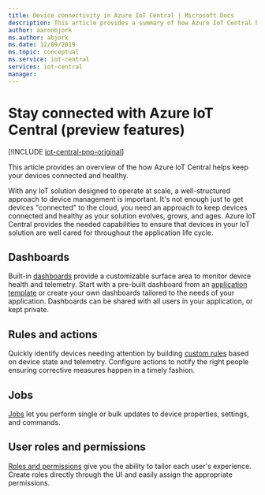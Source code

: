 ```yaml
---
title: Device connectivity in Azure IoT Central | Microsoft Docs
description: This article provides a summary of how Azure IoT Central helps you keep your devices connected and healthy.
author: aaronbjork
ms.author: abjork
ms.date: 12/09/2019
ms.topic: conceptual
ms.service: iot-central
services: iot-central
manager: 
---
```



# Stay connected with Azure IoT Central (preview features)

[!INCLUDE [iot-central-pnp-original](../../../includes/iot-central-pnp-original-note.md)]

This article provides an overview of the how Azure IoT Central helps keep your devices connected and healthy.

With any IoT solution designed to operate at scale, a well-structured approach to device management is important. It's not enough just to get devices "connected" to the cloud, you need an approach to keep devices connected and healthy as your solution evolves, grows, and ages. Azure IoT Central provides the needed capabilities to ensure that devices in your IoT solution are well cared for throughout the application life cycle.

## Dashboards 
Built-in [dashboards](howto-manage-devices.md#import-devices) provide a customizable surface area to monitor device health and telemetry. Start with a pre-built dashboard from an [application template](howto-use-app-templates.md) or create your own dashboards tailored to the needs of your application. Dashboards can be shared with all users in your application, or kept private.

## Rules and actions 
Quickly identify devices needing attention by building [custom rules](tutorial-create-telemetry-rules.md) based on device state and telemetry. Configure actions to notify the right people ensuring corrective measures happen in a timely fashion.

## Jobs 
[Jobs](../core/howto-run-a-job.md?toc=/azure/iot-central/preview/toc.json&bc=/azure/iot-central/preview/breadcrumb/toc.json) let you perform single or bulk updates to device properties, settings, and commands. 

## User roles and permissions
[Roles and permissions](howto-manage-users-roles.md) give you the ability to tailor each user's experience. Create roles directly through the UI and easily assign the appropriate permissions. 




